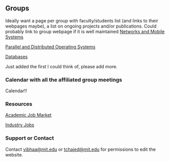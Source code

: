 <!---
## Faculty
[Sam Madden](http://db.csail.mit.edu/madden)

[Mohammad Alizadeh](https://people.csail.mit.edu/alizadeh/)

[Arvind]()

[Hari Balakrishnan](http://nms.csail.mit.edu/~hari/)

[Adam Belay]()

[Michael Carbin]()

[Adam Chlipala]()

[David Clark]()

[Henry Corrigan-Gibbs](https://people.csail.mit.edu/henrycg/)

[Jack Dennis]()

[Joel Emer]()

[Manya Ghobadi](https://people.csail.mit.edu/ghobadi/)

[John Guttag]()

[Daniel Jackson]()

[Frans Kaashoek](https://pdos.csail.mit.edu/~kaashoek/)

[David Karger]()

[Tim Kraska]()

[Barbara Liskov]()

[Robert Morris]()

[Martin Rinard]()

[Daniel Sanchez]()

[Julian Shun]()

[Karen Sollins]()

[Michael Stonebraker]()

[Nickolai Zeldovich](https://people.csail.mit.edu/nickolai/)
--->

## Groups
Ideally want a page per group with faculty/students list (and links to their webpages maybe),
a list on ongoing projects and/or publications. Could probably link to group webpage if it is well maintained
[Networks and Mobile Systems](./nms.html)

[Parallel and Distributed Operating Systems](./pdos.html)

[Databases](./db.html)

Just added the first I could think of, please add more.


### Calendar with all the affiliated group meetings
Calendar!!

### Resources
[Academic Job Market](./academic.html)

[Industry Jobs](./industry.html)

### Support or Contact
Contact [vibhaa@mit.edu](mailto:vibhaa@mit.edu) or [tchajed@mit.edu](mailto:tchajed@mit.edu) 
for permissions to edit the website. 

